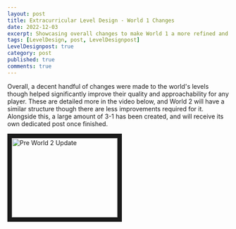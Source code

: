 ```yaml
---
layout: post
title: Extracurricular Level Design - World 1 Changes
date: 2022-12-03
excerpt: Showcasing overall changes to make World 1 a more refined and better world.
tags: [LevelDesign, post, LevelDesignpost]
LevelDesignpost: true
category: post
published: true
comments: true
---
```


Overall, a decent handful of changes were made to the world's levels though helped significantly improve their quality and approachability for any player. These are detailed more in the video below, and World 2 will have a similar structure though there are less improvements required for it. Alongside this, a large amount of 3-1 has been created, and will receive its own dedicated post once finished. 

<a href="http://www.youtube.com/watch?feature=player_embedded&v=_GC2_zqDsUcg" target="_blank"><img src="http://img.youtube.com/vi/_GC2_zqDsUcg/0.jpg" alt="Pre World 2 Update" width="240" height="180" border="10" /></a>